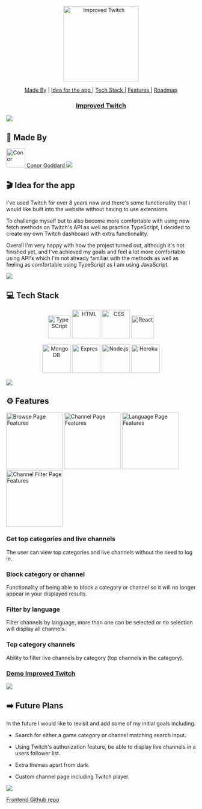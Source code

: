 <a href="https://improved-twitch.netlify.app/directory/categories">
<p align="center"><img src="https://puu.sh/Jpjkl/2b9ae89b93.png" alt="Improved Twitch" width="200"/></p>
</a>

<p align="center">
<a href="#-made-by">Made By</a> |
<a href="#-idea-for-the-app"> Idea for the app </a> |
<a href="#-tech-stack"> Tech Stack </a> |
<a href="#%EF%B8%8F-features"> Features </a> |
<a href="#%EF%B8%8F-future-plans"> Roadmap </a>
</p>

<a href="https://animovies.netlify.app/"><h3 align="center">Improved Twitch</h3></a>

<img src="https://raw.githubusercontent.com/andreasbm/readme/master/assets/lines/rainbow.png"/>

## 👋 Made By

<a href="https://github.com/ConorG1247">
<img src="https://images.weserv.nl/?url=https://avatars.githubusercontent.com/u/102623019?v=4v=4&h=300&w=300&fit=cover&mask=circle&maxage=7d" alt="Conor" title="Conor Goddard" height="50"/> Conor Goddard
<a/>

<img src="https://raw.githubusercontent.com/andreasbm/readme/master/assets/lines/rainbow.png"/>

## 🎬 Idea for the app

I've used Twitch for over 8 years now and there's some functionality that I would like built into the website without having to use extensions.

To challenge myself but to also become more comfortable with using new fetch methods on Twitch's API as well as practice TypeScript, I decided to create my own Twitch dashboard with extra functionality.

Overall I'm very happy with how the project turned out, although it's not finished yet, and I've achieved my goals and feel a lot more comfortable using API's which I'm not already familiar with the methods as well as feeling as comfortable using TypeScript as I am using JavaScript.

<img src="https://raw.githubusercontent.com/andreasbm/readme/master/assets/lines/rainbow.png"/>

## 💻 Tech Stack

<p align="center">

<img src="https://seeklogo.com/images/T/typescript-logo-B29A3F462D-seeklogo.com.png" alt="TypeSCript" title="TypeSript" height="60"/>
<img src="https://seeklogo.com/images/H/html5-logo-EF92D240D7-seeklogo.com.png" alt="HTML" title="HTML" height="75"/>
<img src="https://seeklogo.com/images/C/css3-logo-8724075274-seeklogo.com.png" alt="CSS" title="CSS" height="75"/>
<img src="https://seeklogo.com/images/R/react-logo-7B3CE81517-seeklogo.com.png" alt="React" title="React" height="60"/>
</p>

<p align="center">
<img src="https://infinapps.com/wp-content/uploads/2018/10/mongodb-logo.png" alt="MongoDB" title="MongoDB" height="75"/>
<img src="https://assets.website-files.com/61ca3f775a79ec5f87fcf937/6202fcdee5ee8636a145a41b_1234.png" alt="Expres" title="Express" width="75"/>
<img src="https://seeklogo.com/images/N/nodejs-logo-FBE122E377-seeklogo.com.png" alt="Node.js" title="Node.js" height="75"/>
<img src="https://seeklogo.com/images/H/heroku-logo-B774A78667-seeklogo.com.png" alt="Heroku" title="Heroku" height="75"/>
</p>

<img src="https://raw.githubusercontent.com/andreasbm/readme/master/assets/lines/rainbow.png"/>
  
 ## ⚙️ Features 
 
 <p>
 <img src="https://puu.sh/JpjeR/d87f3e2666.png" alt="Browse Page Features" title="Landing Page Features" width="150"/>
 <img src="https://puu.sh/Jpjgd/ceeb963a48.png" alt="Channel Page Features" title="Landing Page Features" width="150"/>
 <img src="https://puu.sh/JpjgG/c3d237a1b6.png" alt="Language Page Features" title="Landing Page Features" width="150"/>
 <img src="https://puu.sh/JpjgM/9045cc70a8.png" alt="Channel Filter Page Features" title="Landing Page Features" width="150"/>
 </p>

### Get top categories and live channels

The user can view top categories and live channels without the need to log in.

### Block category or channel

Functionality of being able to block a category or channel so it will no longer appear in your displayed results.

### Filter by language

Filter channels by language, more than one can be selected or no selection will display all channels.

### Top category channels

Ability to filter live channels by category (top channels in the category).

### <a href="https://improved-twitch.netlify.app/directory/categories">Demo Improved Twitch</a>

 <img src="https://raw.githubusercontent.com/andreasbm/readme/master/assets/lines/rainbow.png"/>


## ➡️ Future Plans

In the future I would like to revisit and add some of my initial goals including:

- Search for either a game category or channel matching search input.

- Using Twitch's authorization feature, be able to display live channels in a users follower list.

- Extra themes apart from dark.

- Custom channel page including Twitch player.

<img src="https://raw.githubusercontent.com/andreasbm/readme/master/assets/lines/rainbow.png"/>

[Frontend Github repo](https://github.com/ConorG1247/TwitchDashboard)

